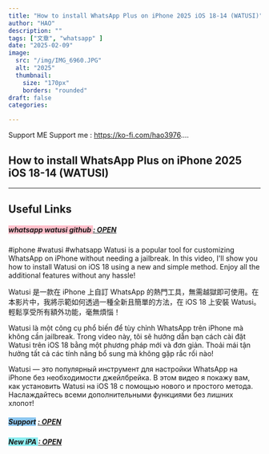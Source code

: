 ```yaml
---
title: "How to install WhatsApp Plus on iPhone 2025 iOS 18-14 (WATUSI)"
author: "HAO"
description: ""
tags: ["文章", "whatsapp" ]
date: "2025-02-09"
image:
  src: "/img/IMG_6960.JPG"
  alt: "2025"
  thumbnail:
    size: "170px"
    borders: "rounded"
draft: false
categories:

---
```


Support ME 
Support me : https://ko-fi.com/hao3976....
<!--more-->

## **How to install WhatsApp Plus on iPhone 2025 iOS 18-14 (WATUSI)**

---

## **Useful Links**

##### **<font style="background: pink"> whatsapp watusi github </font>** **[  : OPEN](https://github.com/FouadRaheb/Watusi-for-WhatsApp)**

#iphone #watusi  #whatsapp
Watusi is a popular tool for customizing WhatsApp on iPhone without needing a jailbreak. In this video, I'll show you how to install Watusi on iOS 18 using a new and simple method. Enjoy all the additional features without any hassle!

Watusi 是一款在 iPhone 上自訂 WhatsApp 的熱門工具，無需越獄即可使用。在本影片中，我將示範如何透過一種全新且簡單的方法，在 iOS 18 上安裝 Watusi。輕鬆享受所有額外功能，毫無煩惱！

Watusi là một công cụ phổ biến để tùy chỉnh WhatsApp trên iPhone mà không cần jailbreak. Trong video này, tôi sẽ hướng dẫn bạn cách cài đặt Watusi trên iOS 18 bằng một phương pháp mới và đơn giản. Thoải mái tận hưởng tất cả các tính năng bổ sung mà không gặp rắc rối nào!

Watusi — это популярный инструмент для настройки WhatsApp на iPhone без необходимости джейлбрейка. В этом видео я покажу вам, как установить Watusi на iOS 18 с помощью нового и простого метода. Наслаждайтесь всеми дополнительными функциями без лишних хлопот!

##### **<and font style="background: #8dc7f0 "> Support</font>** **[  : OPEN](https://ko-fi.com/hao3976)**

##### **<and font style="background: #8dedf0 "> New iPA </font>** **[  : OPEN](https://www.patreon.com/hao8?utm_medium=unknown&utm_source=join_link&utm_campaign=creatorshare_creator&utm_content=copyLink)**
